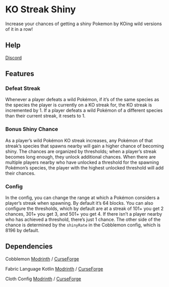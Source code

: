 # KO Streak Shiny

Increase your chances of getting a shiny Pokemon by KOing wild versions of it in a row!

## Help

[Discord](https://discord.com/invite/WKAR27SdSv)

## Features

### Defeat Streak

Whenever a player defeats a wild Pokémon, if it’s of the same species as the species the player is currently on a KO streak for, the KO streak is incremented by 1. If a player defeats a wild Pokémon of a different species than their current streak, it resets to 1.

### Bonus Shiny Chance

As a player’s wild Pokémon KO streak increases, any Pokémon of that streak’s species that spawns nearby will gain a higher chance of becoming shiny. The chances are organized by thresholds; when a player’s streak becomes long enough, they unlock additional chances. When there are multiple players nearby who have unlocked a threshold for the spawning Pokémon’s species, the player with the highest unlocked threshold will add their chances.

### Config

In the config, you can change the range at which a Pokémon considers a player’s streak when spawning. By default it’s 64 blocks. You can also configure the thresholds, which by default are at a streak of 101+ you get 2 chances, 301+ you get 3, and 501+ you get 4. If there isn’t a player nearby who has achieved a threshold, there’s just 1 chance. The other side of the chance is determined by the `shinyRate` in the Cobblemon config, which is 8196 by default.

## Dependencies

Cobblemon [Modrinth](https://modrinth.com/mod/cobblemon) / [CurseForge](https://www.curseforge.com/minecraft/mc-mods/cobblemon)

Fabric Language Kotlin [Modrinth](https://modrinth.com/mod/fabric-language-kotlin) / [CurseForge](https://www.curseforge.com/minecraft/mc-mods/fabric-language-kotlin)

Cloth Config [Modrinth](https://modrinth.com/mod/cloth-config) / [CurseForge](https://www.curseforge.com/minecraft/mc-mods/cloth-config)
